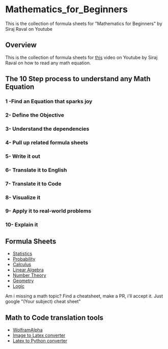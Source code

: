 # Mathematics_for_Beginners
This is the collection of formula sheets for "Mathematics for Beginners" by Siraj Raval on Youtube

## Overview 

This is the collection of formula sheets for [this](https://youtu.be/sb_FI7nt4yk) video on Youtube by Siraj Raval on how to read any math equation. 

## The 10 Step process to understand any Math Equation

### 1 -Find an Equation that sparks joy
### 2- Define the Objective
### 3- Understand the dependencies
### 4- Pull up related formula sheets
### 5- Write it out
### 6- Translate it to English
### 7- Translate it to Code
### 8- Visualize it
### 9- Apply it to real-world problems
### 10- Explain it


## Formula Sheets

- [Statistics](http://web.mit.edu/~csvoss/Public/usabo/stats_handout.pdf)
- [Probability](https://static1.squarespace.com/static/54bf3241e4b0f0d81bf7ff36/t/55e9494fe4b011aed10e48e5/1441352015658/probability_cheatsheet.pdf)
- [Calculus](http://tutorial.math.lamar.edu/pdf/Calculus_Cheat_Sheet_All.pdf)
- [Linear Algebra](https://www.souravsengupta.com/cds2016/lectures/Savov_Notes.pdf)
- [Number Theory](https://www.docdroid.net/rAbDvxF/number-theory-cheatsheet.pdf)
- [Geometry](http://mdk12.msde.maryland.gov/instruction/curriculum/hsa/geometry/math_reference_sheet.html) 
- [Logic](http://www.pitt.edu/~woon/courses/ps2703_logic.pdf) 

Am i missing a math topic? Find a cheatsheet, make a PR, i'll accept it. Just google "(Your subject) cheat sheet"

## Math to Code translation tools

- [WolframAlpha](https://www.wolframalpha.com/)
- [Image to Latex converter](https://github.com/yixuanzhou/image2latex) 
- [Latex to Python converter](https://github.com/augustt198/latex2sympy) 

